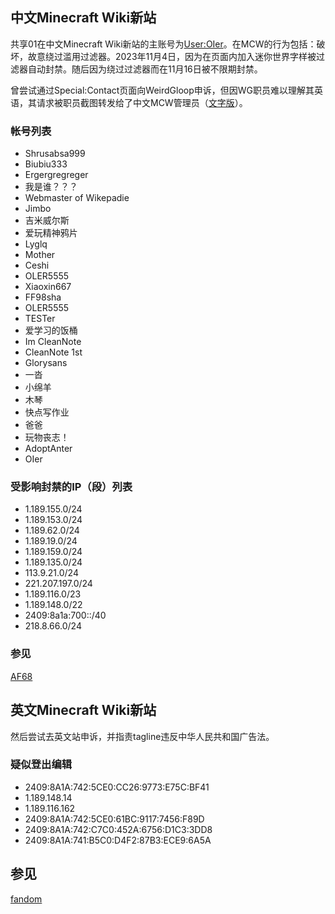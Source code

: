 ## 中文Minecraft Wiki新站
共享01在中文Minecraft Wiki新站的主账号为[User:OIer](https://zh.minecraft.wiki/w/User:OIer)。在MCW的行为包括：破坏，故意绕过滥用过滤器。2023年11月4日，因为在页面内加入迷你世界字样被过滤器自动封禁。随后因为绕过过滤器而在11月16日被不限期封禁。

曾尝试通过Special:Contact页面向WeirdGloop申诉，但因WG职员难以理解其英语，其请求被职员截图转发给了中文MCW管理员（[文字版](../resources/weirdgloop-appeal.txt)）。

### 帐号列表
- Shrusabsa999
- Biubiu333
- Ergergregreger
- 我是谁？？？
- Webmaster of Wikepadie
- Jimbo
- 吉米威尔斯
- 爱玩精神鸦片
- Lyglq
- Mother
- Ceshi
- OLER5555
- Xiaoxin667
- FF98sha
- OLER5555
- TESTer
- 爱学习的饭桶
- Im CleanNote
- CleanNote 1st
- Glorysans
- 一沓
- 小绵羊
- 木琴
- 快点写作业
- 爸爸
- 玩物丧志！
- AdoptAnter
- OIer

### 受影响封禁的IP（段）列表
- 1.189.155.0/24
- 1.189.153.0/24
- 1.189.62.0/24
- 1.189.19.0/24
- 1.189.159.0/24
- 1.189.135.0/24
- 113.9.21.0/24
- 221.207.197.0/24
- 1.189.116.0/23
- 1.189.148.0/22
- 2409:8a1a:700::/40
- 218.8.66.0/24

### 参见
[AF68](https://zh.minecraft.wiki/w/Special:AbuseFilter/68)

## 英文Minecraft Wiki新站
然后尝试去英文站申诉，并指责tagline违反中华人民共和国广告法。

### 疑似登出编辑
- 2409:8A1A:742:5CE0:CC26:9773:E75C:BF41
- 1.189.148.14
- 1.189.116.162
- 2409:8A1A:742:5CE0:61BC:9117:7456:F89D
- 2409:8A1A:742:C7C0:452A:6756:D1C3:3DD8
- 2409:8A1A:741:B5C0:D4F2:87B3:ECE9:6A5A

## 参见
[fandom](fandom.md)
